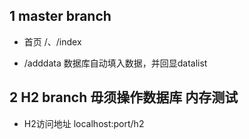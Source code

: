 ## 1 master branch
-  首页 /、/index

-  /adddata 数据库自动填入数据，并回显datalist
			

## 2 H2 branch 毋须操作数据库 内存测试
-  H2访问地址 localhost:port/h2